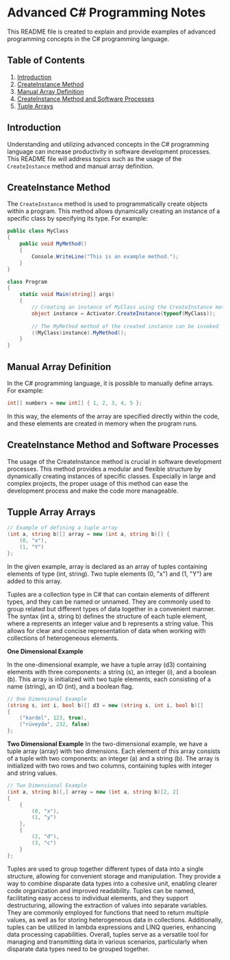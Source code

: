 # Advanced C# Programming Notes

This README file is created to explain and provide examples of advanced programming concepts in the C# programming language.

## Table of Contents

1. [Introduction](#introduction)
2. [CreateInstance Method](#createinstance-method)
3. [Manual Array Definition](#manual-array-definition)
4. [CreateInstance Method and Software Processes](#createinstance-method-and-software-processes)
5. [Tuple Arrays](#tupple-array-definition)

## Introduction

Understanding and utilizing advanced concepts in the C# programming language can increase productivity in software development processes. This README file will address topics such as the usage of the `CreateInstance` method and manual array definition.

## CreateInstance Method

The `CreateInstance` method is used to programmatically create objects within a program. This method allows dynamically creating an instance of a specific class by specifying its type. For example:

```csharp
public class MyClass
{
    public void MyMethod()
    {
        Console.WriteLine("This is an example method.");
    }
}

class Program
{
    static void Main(string[] args)
    {
        // Creating an instance of MyClass using the CreateInstance method
        object instance = Activator.CreateInstance(typeof(MyClass));
        
        // The MyMethod method of the created instance can be invoked
        ((MyClass)instance).MyMethod();
    }
}

```

## Manual Array Definition

In the C# programming language, it is possible to manually define arrays. For example:
```csharp
int[] numbers = new int[] { 1, 2, 3, 4, 5 };
```

In this way, the elements of the array are specified directly within the code, and these elements are created in memory when the program runs.

## CreateInstance Method and Software Processes

The usage of the CreateInstance method is crucial in software development processes. This method provides a modular and flexible structure by dynamically creating instances of specific classes. Especially in large and complex projects, the proper usage of this method can ease the development process and make the code more manageable.

## Tupple Array Arrays

```csharp
// Example of defining a tuple array
(int a, string b)[] array = new (int a, string b)[] {
    (0, "x"),
    (1, "Y")
};
```
In the given example, array is declared as an array of tuples containing elements of type (int, string). Two tuple elements (0, "x") and (1, "Y") are added to this array.

Tuples are a collection type in C# that can contain elements of different types, and they can be named or unnamed. They are commonly used to group related but different types of data together in a convenient manner. The syntax (int a, string b) defines the structure of each tuple element, where a represents an integer value and b represents a string value. This allows for clear and concise representation of data when working with collections of heterogeneous elements.

**One Dimensional Example**

In the one-dimensional example, we have a tuple array (d3) containing elements with three components: a string (s), an integer (i), and a boolean (b). This array is initialized with two tuple elements, each consisting of a name (string), an ID (int), and a boolean flag.

```csharp
// One Dimensional Example
(string s, int i, bool b)[] d3 = new (string s, int i, bool b)[]
{
    ("kardel", 123, true),
    ("rüveyda", 232, false)
};
```

**Two Dimensional Example**
In the two-dimensional example, we have a tuple array (array) with two dimensions. Each element of this array consists of a tuple with two components: an integer (a) and a string (b). The array is initialized with two rows and two columns, containing tuples with integer and string values.

```csharp
// Two Dimensional Example
(int a, string b)[,] array = new (int a, string b)[2, 2]
{
    {
        (0, "x"),
        (1, "y")
    },
    {
        (2, "d"),
        (3, "c")
    }
};
```

Tuples are used to group together different types of data into a single structure, allowing for convenient storage and manipulation. They provide a way to combine disparate data types into a cohesive unit, enabling clearer code organization and improved readability. Tuples can be named, facilitating easy access to individual elements, and they support destructuring, allowing the extraction of values into separate variables. They are commonly employed for functions that need to return multiple values, as well as for storing heterogeneous data in collections. Additionally, tuples can be utilized in lambda expressions and LINQ queries, enhancing data processing capabilities. Overall, tuples serve as a versatile tool for managing and transmitting data in various scenarios, particularly when disparate data types need to be grouped together.








